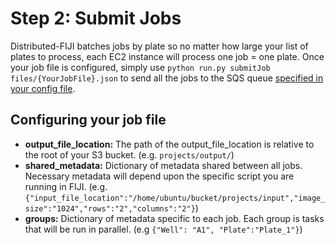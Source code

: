 # Step 2: Submit Jobs

Distributed-FIJI batches jobs by plate so no matter how large your list of plates to process, each EC2 instance will process one job = one plate.
Once your job file is configured, simply use `python run.py submitJob files/{YourJobFile}.json` to send all the jobs to the SQS queue [specified in your config file](step_1_configuration.md).

## Configuring your job file

* **output_file_location:** The path of the output_file_location is relative to the root of your S3 bucket.
(e.g. `projects/output/`)
* **shared_metadata:**  Dictionary of metadata shared between all jobs.
Necessary metadata will depend upon the specific script you are running in FIJI.
(e.g. `{"input_file_location":"/home/ubuntu/bucket/projects/input","image_size":"1024","rows":"2","columns":"2"}`)
* **groups:** Dictionary of metadata specific to each job.
Each group is tasks that will be run in parallel.
(e.g `{"Well": "A1", "Plate":"Plate_1"}`)
